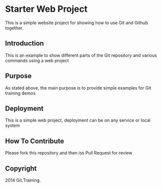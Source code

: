 # Starter Web Project

This is a simple website project for showing how to use Git and Github together.

## Introduction

This is an example to show different parts of the Git repository and various commands using a web project

## Purpose

As stated above, the main purpose is to provide simple examples for Git training demos

## Deployment

This is a simple web project, deployment can be on any service or local system

## How To Contribute

Please fork this repository and then iss Pull Request for review

## Copyright

2014 Git.Training.